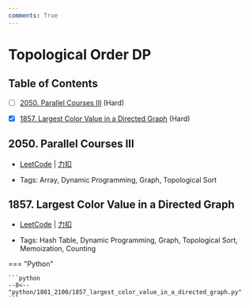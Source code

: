 ```yaml
---
comments: True
---
```


# Topological Order DP

## Table of Contents

- [ ] [2050. Parallel Courses III](#2050-parallel-courses-iii) (Hard)
- [x] [1857. Largest Color Value in a Directed Graph](#1857-largest-color-value-in-a-directed-graph) (Hard)


## 2050. Parallel Courses III

-    [LeetCode](https://leetcode.com/problems/parallel-courses-iii/) | [力扣](https://leetcode.cn/problems/parallel-courses-iii/)

-   Tags: Array, Dynamic Programming, Graph, Topological Sort



## 1857. Largest Color Value in a Directed Graph

-    [LeetCode](https://leetcode.com/problems/largest-color-value-in-a-directed-graph/) | [力扣](https://leetcode.cn/problems/largest-color-value-in-a-directed-graph/)

-   Tags: Hash Table, Dynamic Programming, Graph, Topological Sort, Memoization, Counting

=== "Python"

    ```python
    --8<-- "python/1801_2100/1857_largest_color_value_in_a_directed_graph.py"
    ```
